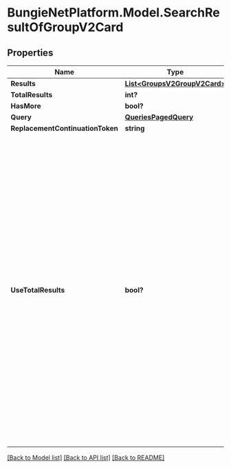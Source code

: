 # BungieNetPlatform.Model.SearchResultOfGroupV2Card
## Properties

Name | Type | Description | Notes
------------ | ------------- | ------------- | -------------
**Results** | [**List&lt;GroupsV2GroupV2Card&gt;**](GroupsV2GroupV2Card.md) |  | [optional] 
**TotalResults** | **int?** |  | [optional] 
**HasMore** | **bool?** |  | [optional] 
**Query** | [**QueriesPagedQuery**](QueriesPagedQuery.md) |  | [optional] 
**ReplacementContinuationToken** | **string** |  | [optional] 
**UseTotalResults** | **bool?** | If useTotalResults is true, then totalResults represents an accurate count.  If False, it does not, and may be estimated/only the size of the current page.  Either way, you should probably always only trust hasMore.  This is a long-held historical throwback to when we used to do paging with known total results. Those queries toasted our database, and we were left to hastily alter our endpoints and create backward- compatible shims, of which useTotalResults is one. | [optional] 

[[Back to Model list]](../README.md#documentation-for-models) [[Back to API list]](../README.md#documentation-for-api-endpoints) [[Back to README]](../README.md)

